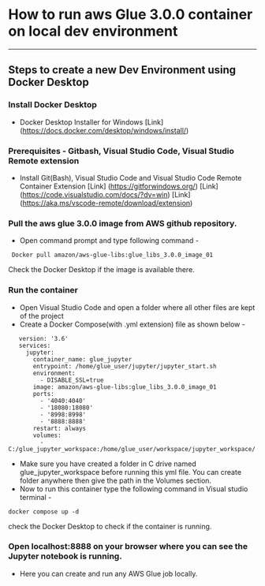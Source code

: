 # How to run aws Glue 3.0.0 container on local dev environment  
***
## Steps to create a new Dev Environment using Docker Desktop
### Install Docker Desktop  
* Docker Desktop Installer for Windows 
[Link] (https://docs.docker.com/desktop/windows/install/)
### Prerequisites - Gitbash, Visual Studio Code, Visual Studio Remote extension
* Install Git(Bash), Visual Studio Code and Visual Studio Code Remote Container Extension
[Link] (https://gitforwindows.org/)
[Link] (https://code.visualstudio.com/docs/?dv=win)
[Link] (https://aka.ms/vscode-remote/download/extension)
### Pull the aws glue 3.0.0 image from AWS github repository. 
* Open command prompt and type following command - 
```
 Docker pull amazon/aws-glue-libs:glue_libs_3.0.0_image_01  
```
 Check the Docker Desktop if the image is available there. 
### Run the container 
* Open Visual Studio Code and open a folder where all other files are kept of the project
* Create a Docker Compose(with .yml extension) file as shown below -    
 ```
    version: '3.6'    
    services:    
      jupyter:    
        container_name: glue_jupyter    
        entrypoint: /home/glue_user/jupyter/jupyter_start.sh    
        environment: 
          - DISABLE_SSL=true
        image: amazon/aws-glue-libs:glue_libs_3.0.0_image_01
        ports:
          - '4040:4040'
          - '18080:18080'
          - '8998:8998'
          - '8888:8888'
        restart: always
        volumes:
          - C:/glue_jupyter_workspace:/home/glue_user/workspace/jupyter_workspace/
```
            
* Make sure you have created a folder in C drive named glue_jupyter_workspace before running this yml file. You can create folder anywhere then give the path in the Volumes section. 
* Now to run this container type the following command in Visual studio terminal - 
```
docker compose up -d 
```
check the Docker Desktop to check if the container is running. 
### Open localhost:8888 on your browser where you can see the Jupyter notebook is running.  
* Here you can create and run any AWS Glue job locally. 
